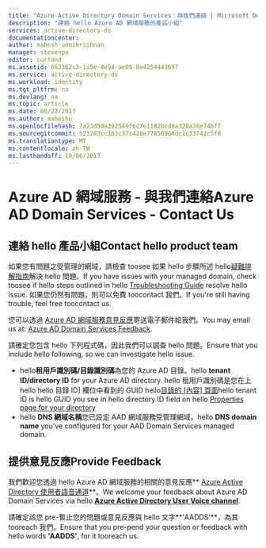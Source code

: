 ```yaml
---
title: "Azure Active Directory Domain Services：與我們連絡 | Microsoft Docs"
description: "連絡 hello Azure AD 網域服務的產品小組"
services: active-directory-ds
documentationcenter: 
author: mahesh-unnikrishnan
manager: stevenpo
editor: curtand
ms.assetid: 662362c3-1a5e-4e94-ae09-8e4254443697
ms.service: active-directory-ds
ms.workload: identity
ms.tgt_pltfrm: na
ms.devlang: na
ms.topic: article
ms.date: 08/23/2017
ms.author: maheshu
ms.openlocfilehash: 7a23d50a392549f6c7e1182bcd9a328a28e74bff
ms.sourcegitcommit: 523283cc1b3c37c428e77850964dc1c33742c5f0
ms.translationtype: MT
ms.contentlocale: zh-TW
ms.lasthandoff: 10/06/2017
---
```

# <a name="azure-ad-domain-services---contact-us"></a><span data-ttu-id="fa321-103">Azure AD 網域服務 - 與我們連絡</span><span class="sxs-lookup"><span data-stu-id="fa321-103">Azure AD Domain Services - Contact Us</span></span>
## <a name="contact-hello-product-team"></a><span data-ttu-id="fa321-104">連絡 hello 產品小組</span><span class="sxs-lookup"><span data-stu-id="fa321-104">Contact hello product team</span></span>
<span data-ttu-id="fa321-105">如果您有問題之受管理的網域，請檢查 toosee 如果 hello 步驟所述 hello[疑難排解指南](active-directory-ds-troubleshooting.md)解決 hello 問題。</span><span class="sxs-lookup"><span data-stu-id="fa321-105">If you have issues with your managed domain, check toosee if hello steps outlined in hello [Troubleshooting Guide](active-directory-ds-troubleshooting.md) resolve hello issue.</span></span> <span data-ttu-id="fa321-106">如果您仍然有問題，則可以免費 toocontact 我們。</span><span class="sxs-lookup"><span data-stu-id="fa321-106">If you're still having trouble, feel free toocontact us.</span></span>

<span data-ttu-id="fa321-107">您可以透過 [Azure AD 網域服務意見反應](mailto:aaddsfb@microsoft.com)寄送電子郵件給我們。</span><span class="sxs-lookup"><span data-stu-id="fa321-107">You may email us at: [Azure AD Domain Services Feedback](mailto:aaddsfb@microsoft.com).</span></span>

<span data-ttu-id="fa321-108">請確定您包含 hello 下列程式碼，因此我們可以調查 hello 問題。</span><span class="sxs-lookup"><span data-stu-id="fa321-108">Ensure that you include hello following, so we can investigate hello issue.</span></span>

* <span data-ttu-id="fa321-109">hello**租用戶識別碼/目錄識別碼**為您的 Azure AD 目錄。</span><span class="sxs-lookup"><span data-stu-id="fa321-109">hello **tenant ID/directory ID** for your Azure AD directory.</span></span> <span data-ttu-id="fa321-110">hello 租用戶識別碼是您在上 hello hello 目錄 ID] 欄位中看到的 GUID hello[目錄的 [內容] 頁面](https://ms.portal.azure.com/#blade/Microsoft_AAD_IAM/ActiveDirectoryMenuBlade/Properties)</span><span class="sxs-lookup"><span data-stu-id="fa321-110">hello tenant ID is hello GUID you see in hello directory ID field on hello [Properties page for your directory](https://ms.portal.azure.com/#blade/Microsoft_AAD_IAM/ActiveDirectoryMenuBlade/Properties)</span></span>
* <span data-ttu-id="fa321-111">hello **DNS 網域名稱**您已設定 AAD 網域服務受管理網域。</span><span class="sxs-lookup"><span data-stu-id="fa321-111">hello **DNS domain name** you've configured for your AAD Domain Services managed domain.</span></span>

## <a name="provide-feedback"></a><span data-ttu-id="fa321-112">提供意見反應</span><span class="sxs-lookup"><span data-stu-id="fa321-112">Provide Feedback</span></span>
<span data-ttu-id="fa321-113">我們歡迎您透過 hello Azure AD 網域服務的相關的意見反應** [Azure Active Directory 使用者語音通道](https://feedback.azure.com/forums/169401-azure-active-directory/)**。</span><span class="sxs-lookup"><span data-stu-id="fa321-113">We welcome your feedback about Azure AD Domain Services via hello **[Azure Active Directory User Voice channel](https://feedback.azure.com/forums/169401-azure-active-directory/)**.</span></span>

<span data-ttu-id="fa321-114">請確定該您 pre-暫止您的問題或意見反應與 hello 文字**'AADDS'**，為其 tooreach 我們。</span><span class="sxs-lookup"><span data-stu-id="fa321-114">Ensure that you pre-pend your question or feedback with hello words **'AADDS'**, for it tooreach us.</span></span>
